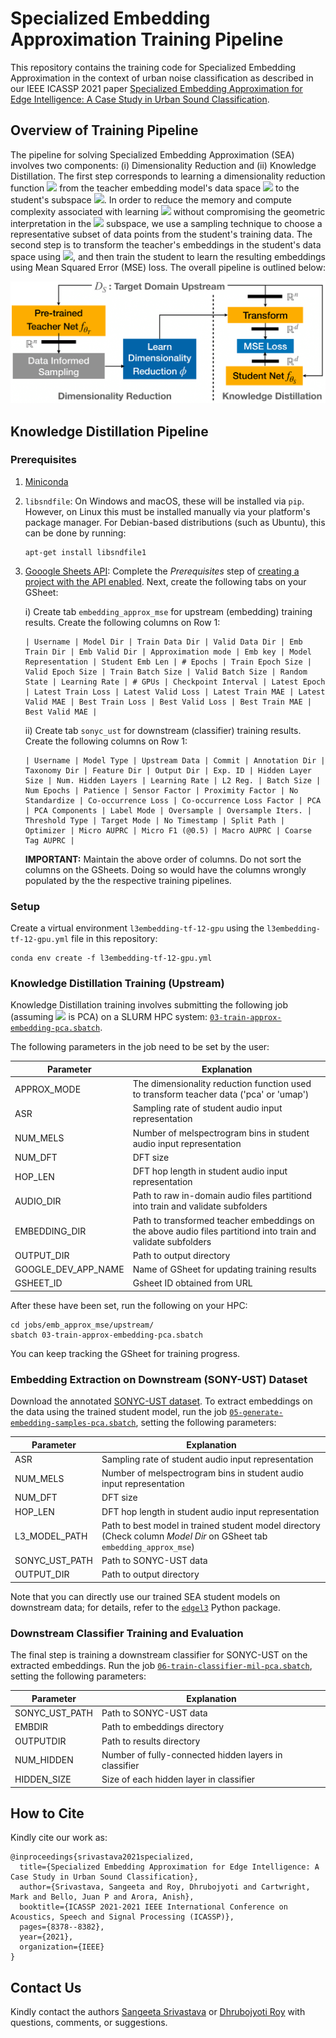 # Specialized Embedding Approximation Training Pipeline
This repository contains the training code for Specialized Embedding Approximation in the context of urban noise classification as described in our IEEE ICASSP 2021 paper [Specialized Embedding Approximation for Edge Intelligence: A Case Study in Urban Sound Classification](https://ieeexplore.ieee.org/document/9414287).

## Overview of Training Pipeline
The pipeline for solving Specialized Embedding Approximation (SEA) involves two components: (i) Dimensionality Reduction and (ii) Knowledge Distillation. The first step corresponds to learning a dimensionality reduction function <img src="https://render.githubusercontent.com/render/math?math=\phi"> from the teacher embedding model's data space <img src="https://render.githubusercontent.com/render/math?math=\mathbb{R}^n"> to the student's subspace <img src="https://render.githubusercontent.com/render/math?math=\mathbb{R}^d">. In order to reduce the memory and compute complexity associated with learning <img src="https://render.githubusercontent.com/render/math?math=\phi"> without compromising the geometric interpretation in the <img src="https://render.githubusercontent.com/render/math?math=\mathbb{R}^d"> subspace, we use a sampling technique to choose a representative subset of data points from the student's training data. The second step is to transform the teacher's embeddings in the student's data space using <img src="https://render.githubusercontent.com/render/math?math=\phi">, and then train the student to learn the resulting embeddings using Mean Squared Error (MSE) loss. The overall pipeline is outlined below:

<img src="EA_Pipeline-1.png" alt="EA-Pipeline"/>

## Knowledge Distillation Pipeline
### Prerequisites
1. [Miniconda](https://docs.conda.io/en/latest/miniconda.html)
2. `libsndfile`: On Windows and macOS, these will be installed via `pip`. However, on Linux this must be installed manually via your platform's package manager. For Debian-based distributions (such as Ubuntu), this can be done by running:

    ```
    apt-get install libsndfile1
    ```
3. [Gooogle Sheets API](https://developers.google.com/sheets/api/quickstart/python#prerequisites): Complete the _Prerequisites_ step of [creating a project with the API enabled](https://developers.google.com/workspace/guides/create-project). Next, create the following tabs on your GSheet:

    i) Create tab `embedding_approx_mse` for upstream (embedding) training results. Create the following columns on Row 1:
    
       | Username | Model Dir | Train Data Dir | Valid Data Dir | Emb Train Dir | Emb Valid Dir | Approximation mode | Emb key | Model Representation | Student Emb Len | # Epochs | Train Epoch Size | Valid Epoch Size | Train Batch Size | Valid Batch Size | Random State | Learning Rate | # GPUs | Checkpoint Interval | Latest Epoch | Latest Train Loss | Latest Valid Loss | Latest Train MAE | Latest Valid MAE | Best Train Loss | Best Valid Loss | Best Train MAE | Best Valid MAE |
       
    ii) Create tab `sonyc_ust` for downstream (classifier) training results. Create the following columns on Row 1:
    
       | Username | Model Type | Upstream Data | Commit | Annotation Dir | Taxonomy Dir | Feature Dir | Output Dir | Exp. ID | Hidden Layer Size | Num. Hidden Layers | Learning Rate | L2 Reg. | Batch Size | Num Epochs | Patience | Sensor Factor | Proximity Factor | No Standardize | Co-occurrence Loss | Co-occurrence Loss Factor | PCA | PCA Components | Label Mode | Oversample | Oversample Iters. | Threshold Type | Target Mode | No Timestamp | Split Path | Optimizer | Micro AUPRC | Micro F1 (@0.5) | Macro AUPRC | Coarse Tag AUPRC |
       
     **IMPORTANT:** Maintain the above order of columns. Do not sort the columns on the GSheets. Doing so would have the columns wrongly populated by the the respective training pipelines.
    
### Setup
Create a virtual environment `l3embedding-tf-12-gpu` using the `l3embedding-tf-12-gpu.yml` file in this repository:
```
conda env create -f l3embedding-tf-12-gpu.yml
```

### Knowledge Distillation Training (Upstream)
Knowledge Distillation training involves submitting the following job (assuming <img src="https://render.githubusercontent.com/render/math?math=\phi"> is PCA) on a SLURM HPC system: [`03-train-approx-embedding-pca.sbatch`](jobs/emb_approx_mse/upstream/03-train-approx-embedding-pca.sbatch).

The following parameters in the job need to be set by the user:

| Parameter           | Explanation                                                                                                   |
| ------------------- | ------------------------------------------------------------------------------------------------------------- |
| APPROX_MODE         | The dimensionality reduction function used to transform teacher data ('pca' or 'umap')                        |
| ASR                 | Sampling rate of student audio input representation                                                           |
| NUM_MELS            | Number of melspectrogram bins in student audio input representation                                           |
| NUM_DFT             | DFT size                                                                                                      |
| HOP_LEN             | DFT hop length in student audio input representation                                                          |
| AUDIO_DIR           | Path to raw in-domain audio files partitiond into train and validate subfolders                               |
| EMBEDDING_DIR       | Path to transformed teacher embeddings on the above audio files partitiond into train and validate subfolders |
| OUTPUT_DIR          | Path to output directory                                                                                      |
| GOOGLE_DEV_APP_NAME | Name of GSheet for updating training results                                                                  |
| GSHEET_ID           | Gsheet ID obtained from URL                                                                                   |

After these have been set, run the following on your HPC:
```
cd jobs/emb_approx_mse/upstream/
sbatch 03-train-approx-embedding-pca.sbatch
```

You can keep tracking the GSheet for training progress.

### Embedding Extraction on Downstream (SONY-UST) Dataset
Download the annotated [SONYC-UST dataset](https://zenodo.org/record/3693077#.YMJX_vlKiUk). To extract embeddings on the data using the trained student model, run the job [`05-generate-embedding-samples-pca.sbatch`](jobs/emb_approx_mse/downstream/sonyc_ust/05-generate-embedding-samples-pca.sbatch), setting the following parameters: 

| Parameter           | Explanation                                                                                                   |
| ------------------- | ------------------------------------------------------------------------------------------------------------- |
| ASR                 | Sampling rate of student audio input representation                                                           |
| NUM_MELS            | Number of melspectrogram bins in student audio input representation                                           |
| NUM_DFT             | DFT size                                                                                                      |
| HOP_LEN             | DFT hop length in student audio input representation                                                          |
| L3_MODEL_PATH       | Path to best model in trained student model directory (Check column _Model Dir_ on GSheet tab `embedding_approx_mse`)                |
| SONYC_UST_PATH      | Path to SONYC-UST data                                                                                        |
| OUTPUT_DIR          | Path to output directory                                                                                      |

Note that you can directly use our trained SEA student models on downstream data; for details, refer to the [`edgel3`](https://pypi.org/project/edgel3/) Python package.

### Downstream Classifier Training and Evaluation
The final step is training a downstream classifier for SONYC-UST on the extracted embeddings. Run the job [`06-train-classifier-mil-pca.sbatch`](jobs/emb_approx_mse/downstream/sonyc_ust/06-train-classifier-mil-pca.sbatch), setting the following parameters:

| Parameter           | Explanation                                                                                                   |
| ------------------- | ------------------------------------------------------------------------------------------------------------- |
| SONYC_UST_PATH      | Path to SONYC-UST data                                                           |
| EMBDIR              | Path to embeddings directory                                                                        |
| OUTPUTDIR           | Path to results directory                                                                                                      |
| NUM_HIDDEN          | Number of fully-connected hidden layers in classifier                                                           |
| HIDDEN_SIZE         | Size of each hidden layer in classifier                 |

## How to Cite
Kindly cite our work as:

```
@inproceedings{srivastava2021specialized,
  title={Specialized Embedding Approximation for Edge Intelligence: A Case Study in Urban Sound Classification},
  author={Srivastava, Sangeeta and Roy, Dhrubojyoti and Cartwright, Mark and Bello, Juan P and Arora, Anish},
  booktitle={ICASSP 2021-2021 IEEE International Conference on Acoustics, Speech and Signal Processing (ICASSP)},
  pages={8378--8382},
  year={2021},
  organization={IEEE}
}
```

## Contact Us
Kindly contact the authors [Sangeeta Srivastava](mailto:srivastava.206@osu.edu) or [Dhrubojyoti Roy](mailto:roy.174@osu.edu) with questions, comments, or suggestions.
